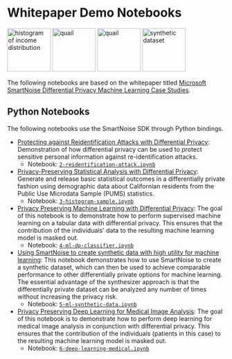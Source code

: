# Whitepaper Demo Notebooks

[<img src="/whitepaper-demos/images/income-distribution.png" alt="histogram of income distribution" height="100">](/whitepaper-demos/3-histogram-sample.ipynb)
[<img src="/whitepaper-demos/images/QUAIL.png" alt="quail" height="100">](/whitepaper-demos/5-ml-synthetic-data.ipynb)
[<img src="/whitepaper-demos/images/auc-score-dp-naive-bayes.png" alt="quail" height="100">](/whitepaper-demos/4-ml-dp-classifier.ipynb)
[<img src="/whitepaper-demos/images/synthetic.jpg" alt="synthetic dataset" height="100">](/whitepaper-demos/5-ml-synthetic-data.ipynb)

The following notebooks are based on the whitepaper titled [Microsoft SmartNoise Differential Privacy Machine Learning Case Studies](https://azure.microsoft.com/en-us/resources/microsoft-smartnoisedifferential-privacy-machine-learning-case-studies/).

## Python Notebooks 
The following notebooks use the SmartNoise SDK through Python bindings.

- [Protecting against Reidentification Attacks with Differential Privacy](https://github.com/opendp/smartnoise-samples/blob/master/whitepaper-demos/2-reidentification-attack.ipynb):  Demonstration of how differential privacy can be used to protect sensitive personal information against re-identification attacks. 
  - Notebook: [`2-reidentification-attack.ipynb`](https://github.com/opendp/smartnoise-samples/blob/master/whitepaper-demos/2-reidentification-attack.ipynb)
- [Privacy-Preserving Statistical Analysis with Differential Privacy](https://github.com/opendp/smartnoise-samples/blob/master/whitepaper-demos/3-histogram-sample.ipynb): Generate and release basic statistical outcomes in a differentially private fashion using demographic data about Californian residents from the Public Use Microdata Sample (PUMS) statistics. 
  - Notebook: [`3-histogram-sample.ipynb`](https://github.com/opendp/smartnoise-samples/blob/master/whitepaper-demos/3-histogram-sample.ipynb)
- [Privacy Preserving Machine Learning with Differential Privacy](https://github.com/opendp/smartnoise-samples/blob/master/whitepaper-demos/4-ml-dp-classifier.ipynb): The goal of this notebook is to demonstrate how to perform supervised machine learning on a tabular data with differential privacy. This ensures that the contribution of the individuals' data to the resulting machine learning model is masked out.
  -  Notebook: [`4-ml-dp-classifier.ipynb`](https://github.com/opendp/smartnoise-samples/blob/master/whitepaper-demos/4-ml-dp-classifier.ipynb)
- [Using SmartNoise to create synthetic data with high utility for machine learning](https://github.com/opendp/smartnoise-samples/blob/master/whitepaper-demos/5-ml-synthetic-data.ipynb): This notebook demonstrates how to use SmartNoise to create a synthetic dataset, which can then be used to achieve comparable performance to other differentially private options for machine learning. The essential advantage of the synthesizer approach is that the differentially private dataset can be analyzed any number of times without increasing the privacy risk.
  -  Notebook: [`5-ml-synthetic-data.ipynb`](https://github.com/opendp/smartnoise-samples/blob/master/whitepaper-demos/5-ml-synthetic-data.ipynb)
- [Privacy Preserving Deep Learning for Medical Image Analysis](https://github.com/opendp/smartnoise-samples/blob/master/whitepaper-demos/6-deep-learning-medical.ipynb): The goal of this notebook is to demonstrate how to perform deep learning for medical image analysis in conjunction with differential privacy. This ensures that the contribution of the individuals (patients in this case) to the resulting machine learning model is masked out.
  - Notebook: [`6-deep-learning-medical.ipynb`](https://github.com/opendp/smartnoise-samples/blob/master/whitepaper-demos/6-deep-learning-medical.ipynb)
